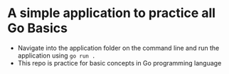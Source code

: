 # A simple application to practice all Go Basics

- Navigate into the application folder on the command line and run the application using `go run .`
- This repo is practice for basic concepts in Go programming language